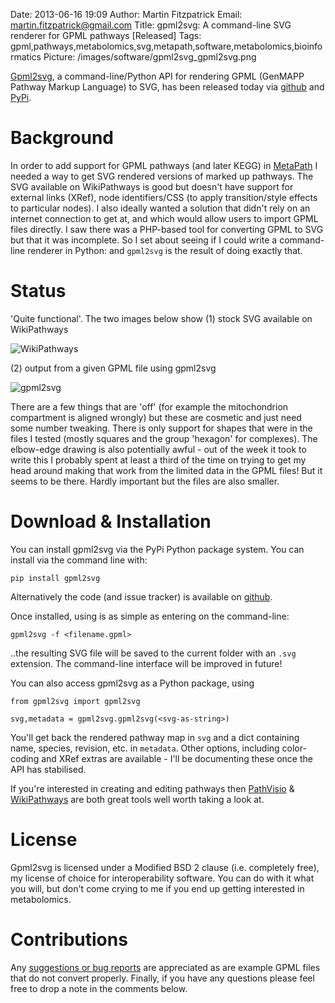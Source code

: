 Date: 2013-06-16 19:09
Author: Martin Fitzpatrick
Email: martin.fitzpatrick@gmail.com
Title: gpml2svg: A command-line SVG renderer for GPML pathways [Released]
Tags: gpml,pathways,metabolomics,svg,metapath,software,metabolomics,bioinformatics
Picture: /images/software/gpml2svg_gpml2svg.png

[Gpml2svg][gpml2svg-github], a command-line/Python API for rendering GPML (GenMAPP Pathway Markup Language) to SVG, has been released today via [github][gpml2svg-github] and [PyPi][gpml2svg-pypi].

# Background
In order to add support for GPML pathways (and later KEGG) in [MetaPath][metapath-github] I needed a way to get SVG rendered versions of marked up pathways. The SVG available on WikiPathways is good but doesn't have support for external links (XRef), node identifiers/CSS (to apply transition/style effects to particular nodes). I also ideally wanted a solution that didn't rely on an internet connection to get at, and which would allow users to import GPML files directly. I saw there was a PHP-based tool for converting GPML to SVG but that it was incomplete. So I set about seeing if I could write a command-line renderer in Python: and `gpml2svg` is the result of doing exactly that.

# Status
'Quite functional'. The two images below show (1) stock SVG available on WikiPathways

![WikiPathways](/images/software/gpml2svg_wikipathways.png)

(2) output from a given GPML file using gpml2svg 

![gpml2svg](/images/software/gpml2svg_gpml2svg.png)

There are a few things that are 'off' (for example the mitochondrion compartment is aligned wrongly) but these are cosmetic and just need some number tweaking. There is only support for shapes that were in the files I tested (mostly squares and the group 'hexagon' for complexes). The elbow-edge drawing is also potentially awful - out of the week it took to write this I probably spent at least a third of the time on trying to get my head around making that work from the limited data in the GPML files! But it seems to be there. Hardly important but the files are also smaller.

# Download & Installation
You can install gpml2svg via the PyPi Python package system. You can install via the command line with:

    pip install gpml2svg

Alternatively the code (and issue tracker) is available on [github][gpml2svg-github].

Once installed, using is as simple as entering on the command-line:

	gpml2svg -f <filename.gpml>
	
..the resulting SVG file will be saved to the current folder with an `.svg` extension. The command-line interface will be improved in future!

You can also access gpml2svg as a Python package, using

	from gpml2svg import gpml2svg
	
	svg,metadata = gpml2svg.gpml2svg(<svg-as-string>)

You'll get back the rendered pathway map in `svg` and a dict containing name, species, revision, etc. in `metadata`. Other options, including color-coding and XRef extras are available - I'll be documenting these once the API has stabilised.

If you're interested in creating and editing pathways then [PathVisio][pathvisio] & [WikiPathways][wikipathways] are both great tools well worth taking a look at.


# License
Gpml2svg is licensed under a Modified BSD 2 clause (i.e. completely free), my license of choice for interoperability software. You can do with it what you will, but don't come crying to me if you end up getting interested in metabolomics.

# Contributions
Any [suggestions or bug reports][gpml2svg-github] are appreciated as are example GPML files that do not convert properly. Finally, if you have any questions please feel free to drop a note in the comments below.


 [gpml2svg-github]:https://github.com/mfitzp/gpml2svg
 [metapath-github]: https://github.com/mfitzp/metapath
 [gpml2svg-pypi]: https://pypi.python.orgpypi?:action=display&name=gpml2svg&version=0.1.3
 [pathvisio]: http://www.pathvisio.org/
 [wikipathways]: http://wikipathways.org/

